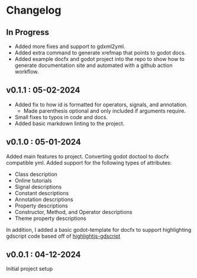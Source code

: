 # Changelog

## In Progress

* Added more fixes and support to gdxml2yml.
* Added extra command to generate xrefmap that points to godot docs.
* Added example docfx and godot project into the repo to show
    how to generate documentation site and automated with a github
    action workflow.

## v0.1.1 : 05-02-2024

* Added fix to how id is formatted for operators, signals, and annotation.
    * Made parenthesis optional and only included if arguments require.
* Small fixes to typos in code and docs.
* Added basic markdown linting to the project.

## v0.1.0 : 05-01-2024

Added main features to project. Converting godot doctool to docfx compatible
yml. Added support for the following types of attributes:

* Class description
* Online tutorials
* Signal descriptions
* Constant descriptions
* Annotation descriptions
* Property descriptions
* Constructor, Method, and Operator descriptions
* Theme property descriptions

In addition, I added a basic godot-template for docfx to support highlighting
gdscript code based off of [highlightjs-gdscript](https://github.com/highlightjs/highlightjs-gdscript)

## v0.0.1 : 04-12-2024

Initial project setup
